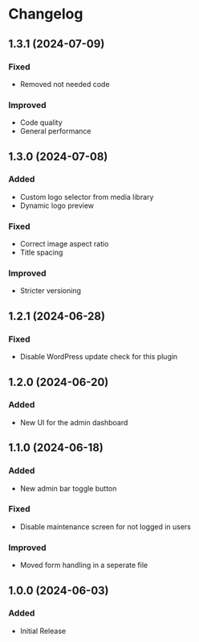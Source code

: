 # Changelog

## 1.3.1 (2024-07-09)

### Fixed

- Removed not needed code

### Improved

- Code quality
- General performance

## 1.3.0 (2024-07-08)

### Added

- Custom logo selector from media library
- Dynamic logo preview

### Fixed

- Correct image aspect ratio
- Title spacing

### Improved

- Stricter versioning

## 1.2.1 (2024-06-28)

### Fixed

- Disable WordPress update check for this plugin

## 1.2.0 (2024-06-20)

### Added

- New UI for the admin dashboard

## 1.1.0 (2024-06-18)

### Added

- New admin bar toggle button

### Fixed

- Disable maintenance screen for not logged in users

### Improved

- Moved form handling in a seperate file

## 1.0.0 (2024-06-03)

### Added

- Initial Release
